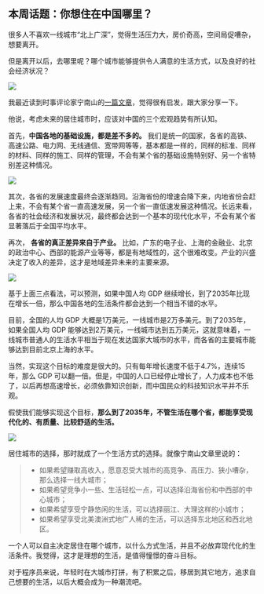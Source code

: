 ## 本周话题：你想住在中国哪里？

很多人不喜欢一线城市“北上广深”，觉得生活压力大，房价奇高，空间局促嘈杂，想要离开。

但是离开以后，去哪里呢？哪个城市能够提供令人满意的生活方式，以及良好的社会经济状况？

![](https://cdn.beekka.com/blogimg/asset/202110/bg2021102001.jpg)

我最近读到时事评论家宁南山的[一篇文章](https://zhuanlan.zhihu.com/p/415990961)，觉得很有启发，跟大家分享一下。

他说，考虑未来的居住城市时，应该对中国的三个宏观趋势有所认知。

首先，**中国各地的基础设施，都是差不多的。** 我们是统一的国家，各省的高铁、高速公路、电力网、无线通信、宽带网等等，基本都是一样的，同样的标准、同样的材料、同样的施工、同样的管理，不会有某个省的基础设施特别好、另一个省特别差这种情况。

![](https://cdn.beekka.com/blogimg/asset/202110/bg2021100606.jpg)

其次，各省的发展速度最终会逐渐趋同。沿海省份的增速会降下来，内地省份会赶上来，不会有某个省一直高速发展，另一个省一直低速发展这种情况。长远来看，各省的社会经济和发展状况，最终都会达到一个基本的现代化水平，不会有某个省显著落后于全国平均水平。

再次， **各省的真正差异来自于产业。** 比如，广东的电子业、上海的金融业、北京的政治中心、西部的能源产业等等，都是有地域性的，这个很难改变。产业的兴盛决定了收入的差异，这才是地域差异未来的主要来源。

![](https://cdn.beekka.com/blogimg/asset/202110/bg2021100607.jpg)

基于上面三点看法，可以预测，如果中国人均 GDP 继续增长，到了2035年比现在增长一倍，那么中国各地的生活条件都会达到一个相当不错的水平。

目前，全国的人均 GDP 大概是1万美元，一线城市是2万多美元。到了2035年，如果全国人均 GDP 能够达到2万美元，一线城市达到五万美元，这就意味着，一线城市普通人的生活水平相当于现在发达国家大城市的水平，而各省的主要城市能够达到目前北京上海的水平。

当然，实现这个目标的难度是很大的。只有每年增长速度不低于4.7%，连续15年，那么 GDP 可以翻一倍。但是，中国的人口已经停止增长了，人力成本也不低了，以后再想高速增长，必须依靠知识创新，而中国民众的科技知识水平并不乐观。

假使我们能够实现这个目标，**那么到了2035年，不管生活在哪个省，都能享受现代化的、有质量、比较舒适的生活。** 

![](https://cdn.beekka.com/blogimg/asset/202110/bg2021100608.jpg)

居住城市的选择，那时就成了一个生活方式的选择。就像宁南山文章里说的：

> - 如果希望赚取高收入，愿意忍受大城市的高竞争、高压力、狭小嘈杂，那么选择一线大城市；
> - 如果希望竞争小一些、生活轻松一点，可以选择沿海省份和中西部的中心城市；
> - 如果希望享受宁静悠闲的生活，可以选择丽江、大理这样的小城市；
> - 如果希望享受北美澳洲式地广人稀的生活，可以选择东北地区和西北地区。

一个人可以自主决定居住在哪个城市，以什么方式生活，并且不必放弃现代化的生活条件。我觉得，这才是理想的生活，是值得憧憬的奋斗目标。

对于程序员来说，年轻时在大城市打拼，有了积累之后，移居到其它地方，追求自己想要的生活，以后大概会成为一种潮流吧。
